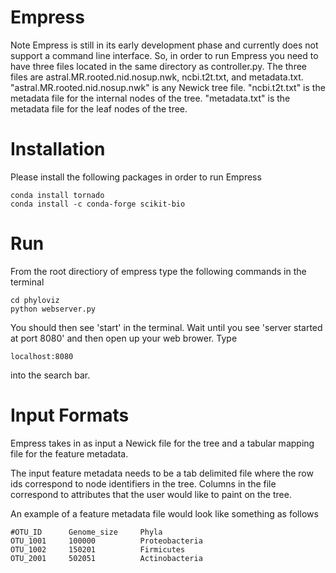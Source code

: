 # Empress
Note Empress is still in its early development phase and currently does not support a command line interface.  So, in order
to run Empress you need to have three files located in the same directory as controller.py.  The three files are
astral.MR.rooted.nid.nosup.nwk, ncbi.t2t.txt, and metadata.txt. "astral.MR.rooted.nid.nosup.nwk" is any Newick tree file.
"ncbi.t2t.txt" is the metadata file for the internal nodes of the tree. "metadata.txt" is the metadata file for the leaf nodes of the tree.

# Installation
Please install the following packages in order to run Empress

```
conda install tornado
conda install -c conda-forge scikit-bio
```

# Run
From the root directiory of empress type the following commands in the terminal

```
cd phyloviz
python webserver.py
```

You should then see 'start' in the terminal. Wait until you see 'server started at port 8080' and then open up your web brower. Type

```
localhost:8080
```
into the search bar.

# Input Formats
Empress takes in as input a Newick file for the tree and a tabular mapping file for the feature metadata.

The input feature metadata needs to be a tab delimited file where the row ids correspond to node identifiers in the tree.
Columns in the file correspond to attributes that the user would like to paint on the tree.  

An example of a feature metadata file would look like something as follows
```
#OTU_ID      Genome_size     Phyla
OTU_1001     100000          Proteobacteria
OTU_1002     150201          Firmicutes
OTU_2001     502051          Actinobacteria
```
